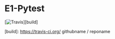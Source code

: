 # E1-Pytest

[![Travis][build-badge]][build]

[build-badge]: https://img.shields.io/travis/alenapliusnina/E1-Pytest/master.png?style=flat-square

[build]: https://travis-ci.org/ githubname / reponame
